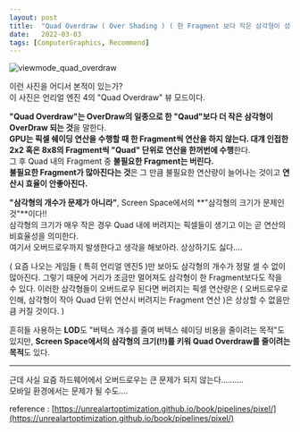 ```yaml
---
layout: post
title:  "Quad Overdraw ( Over Shading ) ( 한 Fragment 보다 작은 삼각형이 성능면에서 문제가 되는 이유 )"
date:   2022-03-03
tags: [ComputerGraphics, Recommend]
---
```


![viewmode_quad_overdraw](https://user-images.githubusercontent.com/33873804/156515043-c367689f-b287-4735-9e64-90195cd3192f.jpg)        

이런 사진을 어디서 본적이 있는가?       
이 사진은 언리얼 엔진 4의 "Quad Overdraw" 뷰 모드이다.              

**"Quad Overdraw"는 OverDraw의 일종으로 한 "Qaud"보다 더 작은 삼각형이 OverDraw 되는 것**을 말한다.                     
**GPU는 픽셀 쉐이딩 연산을 수행할 때 한 Fragment씩 연산을 하지 않는다. 대걔 인접한 2x2 혹은 8x8의 Fragment씩 "Quad" 단위로 연산을 한꺼번에 수행**한다.               
그 후 Quad 내의 Fragment 중 **불필요한 Fragment는 버린다.**                     
**불필요한 Fragment가 많아진다는 것**은 그 만큼 불필요한 연산량이 늘어나는 것이고 **연산시 효율이 안좋아진다.**               
            
**"삼각형의 개수가 문제가 아니라"**, Screen Space에서의 **"삼각형의 크기가 문제인 것"**이다!!              
삼각형의 크기가 매우 작은 경우 Quad 내에 버려지는 픽셀들이 생기고 이는 곧 연산의 비효율성을 의미한다.            
여기서 오버드로우까지 발생한다고 생각을 해보아라. 상상하기도 싫다....       

( 요즘 나오는 게임들 ( 특히 언리얼 엔진5 )만 보아도 삼각형의 개수가 정말 셀 수 없이 많아진다. 그렇기 때문에 거리가 조금만 멀어져도 삼각형이 한 Fragment보다도 작을 수 있다. 이러한 삼각형들이 오버드로우 된다면 버려지는 픽셀 연산량은 ( 오버드로우로 인해, 삼각형이 작아 Quad 단위 연산시 버려지는 Fragment 연산 )은 상상할 수 없을만큼 커질 것이다. )                            

흔히들 사용하는 **LOD**도 "버텍스 개수를 줄여 버텍스 쉐이딩 비용을 줄이려는 목적"도 있지만, **Screen Space에서의 삼각형의 크기(!!)를 키워 Quad Overdraw를 줄이려는 목적**도 있다.                             
              
-----------------------------          
              
근데 사실 요즘 하드웨어에서 오버드로우는 큰 문제가 되지 않는다..........               
모바일 환경에서는 문제가 될 수도....             
                      
                  
reference : [https://unrealartoptimization.github.io/book/pipelines/pixel/](https://unrealartoptimization.github.io/book/pipelines/pixel/)                       

